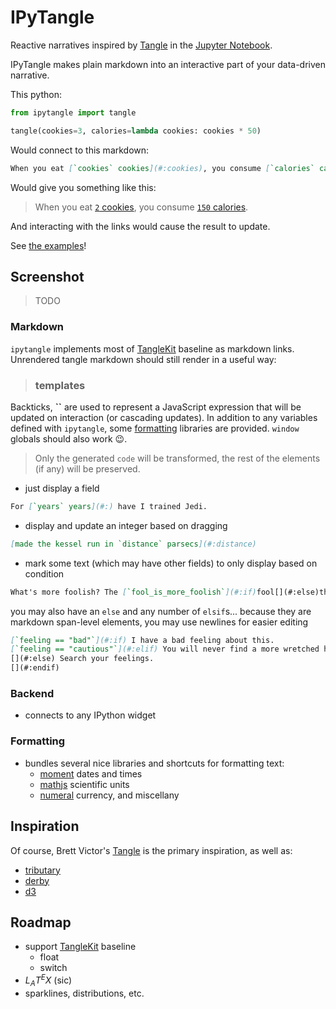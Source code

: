 
# IPyTangle
Reactive narratives inspired by [Tangle](http://worrydream.com/Tangle/) in the [Jupyter Notebook](http://jupyter.org).

IPyTangle makes plain markdown into an interactive part of your data-driven narrative.

This python:

```python
from ipytangle import tangle

tangle(cookies=3, calories=lambda cookies: cookies * 50)
```

Would connect to this markdown:

```markdown
When you eat [`cookies` cookies](#:cookies), you consume [`calories` calories](#:calories).
```

Would give you something like this:

> When you eat [`2` cookies](#:cookies), you consume [`150` calories](#:).

And interacting with the links would cause the result to update.

See [the examples](./examples)!

## Screenshot
> TODO 

### Markdown
`ipytangle` implements most of [TangleKit](https://github.com/worrydream/Tangle/blob/master/TangleKit/TangleKit.js) baseline as markdown links. Unrendered tangle markdown should still render in a useful way:

> ### templates
Backticks, **\`\`** are used to represent a JavaScript expression that will be updated on interaction (or cascading updates). In addition to any variables defined with `ipytangle`, some [formatting](#Formatting) libraries are provided. `window` globals should also work :wink:.

> Only the generated `code` will be transformed, the rest of the elements (if any) will be preserved.

- just display a field
```markdown
For [`years` years](#:) have I trained Jedi. 
```
- display and update an integer based on dragging
```markdown
[made the kessel run in `distance` parsecs](#:distance)
```
- mark some text (which may have other fields) to only display based on condition
```markdown
What's more foolish? The [`fool_is_more_foolish`](#:if)fool[](#:else)the fool who follows him(#:endif).
```
you may also have an `else` and any number of `elsif`s... because they are markdown span-level elements, you may use 
newlines for easier editing
```markdown
[`feeling == "bad"`](#:if) I have a bad feeling about this.
[`feeling == "cautious"`](#:elif) You will never find a more wretched hive of scum and villainy.
[](#:else) Search your feelings.
[](#:endif)
```

### Backend
- connects to any IPython widget

### Formatting
- bundles several nice libraries and shortcuts for formatting text:
  - [moment](http://momentjs.com/) dates and times
  - [mathjs](http://mathjs.org/) scientific units
  - [numeral](http://numeraljs.com/) currency, and miscellany

## Inspiration
Of course, Brett Victor's [Tangle](http://worrydream.com/Tangle/) is the primary inspiration, as well as:
- [tributary](http://tributary.io/)
- [derby](http://derbjys.org)
- [d3](http://d3js.org)

## Roadmap
- support [TangleKit](https://github.com/worrydream/Tangle/blob/master/TangleKit/TangleKit.js) baseline
  - float
  - switch
- $L_AT^EX$ (sic)
- sparklines, distributions, etc.
